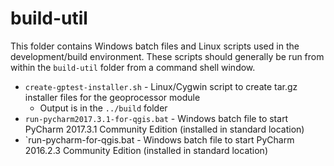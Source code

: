 # build-util #

This folder contains Windows batch files and Linux scripts used in the development/build environment.
These scripts should generally be run from within the `build-util` folder from a command shell window.

* `create-gptest-installer.sh` - Linux/Cygwin script to create tar.gz installer files for the geoprocessor module
	+ Output is in the `../build` folder
* `run-pycharm2017.3.1-for-qgis.bat` - Windows batch file to start PyCharm 2017.3.1 Community Edition (installed in standard location)
* `run-pycharm-for-qgis.bat - Windows batch file to start PyCharm 2016.2.3 Community Edition (installed in standard location)
